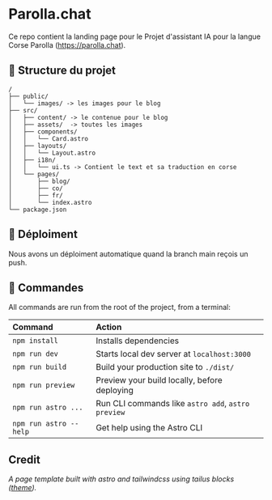 # Parolla.chat

Ce repo contient la landing page pour le Projet d'assistant IA pour la langue Corse Parolla (https://parolla.chat).

## 📂 Structure du projet

```
/
├── public/
│   └── images/ -> les images pour le blog
├── src/
│   ├── content/ -> le contenue pour le blog
│   ├── assets/  -> toutes les images
│   ├── components/
│   │   └── Card.astro
│   ├── layouts/
│   │   └── Layout.astro
│   ├── i18n/
│   │   └── ui.ts -> Contient le text et sa traduction en corse
│   └── pages/
│       ├── blog/
│       ├── co/
│       ├── fr/
│       └── index.astro
└── package.json
```

## 🚀 Déploiment

Nous avons un déploiment automatique quand la branch main reçois un push. 


## 🧞 Commandes

All commands are run from the root of the project, from a terminal:

| Command                | Action                                             |
| :--------------------- | :------------------------------------------------- |
| `npm install`          | Installs dependencies                              |
| `npm run dev`          | Starts local dev server at `localhost:3000`        |
| `npm run build`        | Build your production site to `./dist/`            |
| `npm run preview`      | Preview your build locally, before deploying       |
| `npm run astro ...`    | Run CLI commands like `astro add`, `astro preview` |
| `npm run astro --help` | Get help using the Astro CLI                       |

## Credit
_A page template built with astro and tailwindcss using tailus blocks ([theme](https://github.com/Tailus-UI/astro-theme))._
